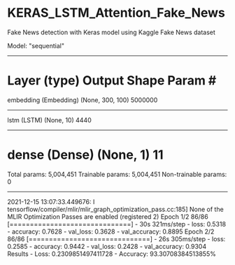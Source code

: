 # KERAS_LSTM_Attention_Fake_News
Fake News detection with Keras model using Kaggle Fake News dataset



Model: "sequential"
_________________________________________________________________
Layer (type)                 Output Shape              Param #
=================================================================
embedding (Embedding)        (None, 300, 100)          5000000
_________________________________________________________________
lstm (LSTM)                  (None, 10)                4440
_________________________________________________________________
dense (Dense)                (None, 1)                 11
=================================================================
Total params: 5,004,451
Trainable params: 5,004,451
Non-trainable params: 0
_________________________________________________________________
2021-12-15 13:07:33.449676: I tensorflow/compiler/mlir/mlir_graph_optimization_pass.cc:185] None of the MLIR Optimization Passes are enabled (registered 2)
Epoch 1/2
86/86 [==============================] - 30s 321ms/step - loss: 0.5318 - accuracy: 0.7628 - val_loss: 0.3628 - val_accuracy: 0.8895
Epoch 2/2
86/86 [==============================] - 26s 305ms/step - loss: 0.2585 - accuracy: 0.9442 - val_loss: 0.2428 - val_accuracy: 0.9304
Results - Loss: 0.2309851497411728 - Accuracy: 93.30708384513855%

